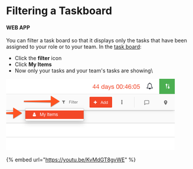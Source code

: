 # Filtering a Taskboard

#### WEB APP

You can filter a task board so that it displays only the tasks that have been assigned to your role or to your team. In the [task board](./):

* Click the **filter** icon
* Click **My Items**
* Now only your tasks and your team's tasks are showing\


![](<../../.gitbook/assets/filtering a taskboard.png>)

{% embed url="https://youtu.be/KvMdGT8gvWE" %}

